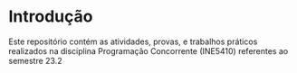 # Introdução
Este repositório contém as atividades, provas, e trabalhos práticos realizados na disciplina Programação Concorrente (INE5410) referentes ao semestre 23.2
